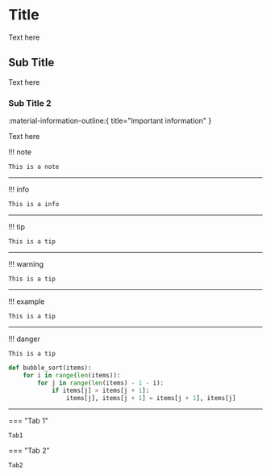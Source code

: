# Title

Text here


## Sub Title

Text here

### Sub Title 2


:material-information-outline:{ title="Important information" }


Text here

!!! note

    This is a note

---

!!! info

    This is a info

---

!!! tip

    This is a tip

---

!!! warning

    This is a tip

---

!!! example

    This is a tip

---

!!! danger

    This is a tip


``` py title="bubble_sort.py"
def bubble_sort(items):
    for i in range(len(items)):
        for j in range(len(items) - 1 - i):
            if items[j] > items[j + 1]:
                items[j], items[j + 1] = items[j + 1], items[j]
```

---

=== "Tab 1"

    Tab1

=== "Tab 2"

    Tab2